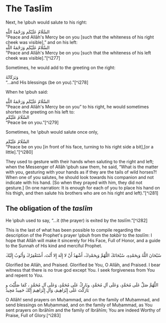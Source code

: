 

# The Taslīm

Next, he \pbuh would salute to his right:

<div lang="ar">السَّلَامُ عَلَيْكَم وَرَحْمَةُ اللَّهِ</div>  
“Peace and Allāh's Mercy be on you [such that the whiteness of his right cheek was visible],” and on his left:

<div lang="ar">السَّلَامُ عَلَيْكَم وَرَحْمَةُ اللَّهِ</div>  
“Peace and Allāh's Mercy be on you [such that the whiteness of his left cheek was visible].”[^i277]

Sometimes, he would add to the greeting on the right:

<div lang="ar">وَبَرَكَاتُهُ</div>  
“...and His blessings (be on you).”[^i278]

When he \pbuh said:

<div lang="ar">السَّلَامُ عَلَيْكَم وَرَحْمَةُ اللَّهِ</div>  
“Peace and Allāh's Mercy be on you” to his right, he would sometimes shorten the greeting on his left to:

<div lang="ar">السَّلَامُ عَلَيْكَم</div>  
“Peace be on you.”[^i279]

Sometimes, he \pbuh would salute once only,

<div lang="ar">السَّلَامُ عَلَيْكَم</div>  
“Peace be on you [in front of his face, turning to his right side a bit],[or a little].”[^i280]

They used to gesture with their hands when saluting to the right and left; when the Messenger of Allāh \pbuh saw them, he said, “What is the matter with you, gesturing with your hands as if they are the tails of wild horses?! When one of you salutes, he should look towards his companion and not indicate with his hand. [So when they prayed with him, they did not gesture.] (In one narration: It is enough for each of you to place his hand on his thigh, and then salute his brothers who are on his right and left).”[^i281]

## The obligation of the _taslīm_

He \pbuh used to say, “...it (the prayer) is exited by the _taslīm_.”[^i282]

This is the last of what has been possible to compile regarding the description of the Prophet's prayer \pbuh from the _takbīr_ to the _taslīm_: I hope that Allāh will make it sincerely for His Face, Full of Honor, and a guide to the Sunnah of His kind and merciful Prophet.

<div lang="ar">سُبْحَانَ اللَّهُ وَبِحَمْدِهِ، سُبْحَانَكَ اللَّهُمَّ وَبِحَمْدِكَ، أَشْهَدُ أَنْ لا إِلَهَ إِلا أَنْتَ، أَسْتَغْفِرُكَ وَأَتُوبُ إِلَيْكَ</div>

Glorified be Allāh, and Praised. Glorified be You, O Allāh, and Praised. I bear witness that there is no true god except You. I seek forgiveness from You and repent to You.

<div lang="ar">اللَّهُمَّ صَلِّ عَلَى مُحَمَّدٍ، وَعَلَى آلِ مُحَمَّدٍ، وبَارِكْ عَلَى مُحَمَّدٍ، وَعَلَى آلِ مُحَمَّدٍ ، كَمَا صَلَّيْتَ و بَارَكْتَ عَلَى إِبْرَاهِيمَ، وَآلِ إِبْرَاهِيمَ إِنَّكَ حَمِيدٌ مَجِيدٌ</div>

O Allāh! send prayers on Muḥammad, and on the family of Muḥammad, and send blessings on Muḥammad, and on the family of Muḥammad, as You sent prayers on Ibrāhīm and the family of Ibrāhīm; You are indeed Worthy of Praise, Full of Glory.[^i283]


